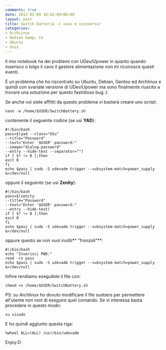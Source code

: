 ```yaml
---
comments: true
date: 2012-02-09 10:42:03+00:00
layout: post
title: Switch batteria -> cavo e viceversa!
categories:
- ArchLinux
- Debian &amp; Co
- Ubuntu
- Unix
---
```


Il mio notebook ha dei problemi con UDev/Upower in quanto quando inserisco o tolgo il cavo il gestore alimentazione non mi riconosce questi eventi.

È un problema che ho riscontrato su Ubuntu, Debian, Gentoo ed Archlinux e quindi con svariate versione di UDev/Upower ma sono finalmente riuscito a trovare una soluzione per questo fastidioso bug :)

Se anche voi siete afflitti da questo problema vi basterà creare uno script:

    
    nano -w /home/$USER/SwitchBattery.sh


contenente il seguente codice (se usi **YAD**):

    
    #!/bin/bash
    pass=$(yad --class="GSu" 
    --title="Password" 
    --text="Enter '$USER' password:" 
    --image="dialog-password" 
    --entry --hide-text --separator="")
    if [ $? != 0 ];then
    exit 0
    fi
    echo $pass | sudo -S udevadm trigger --subsystem-match=power_supply &>/dev/null


oppure il seguente (se usi **Zenity**):

    
    #!/bin/bash
    pass=$(zenity 
    --title="Password" 
    --text="Enter '$USER' password:" 
    --entry --hide-text)
    if [ $? != 0 ];then
    exit 0
    fi
    echo $pass | sudo -S udevadm trigger --subsystem-match=power_supply &>/dev/null


oppure questo se non vuoi inutili** "fronzoli"**:

    
    #!/bin/bash
    echo "Inserisci PWD:"
    read -rs pass
    echo $pass | sudo -S udevadm trigger --subsystem-match=power_supply &>/dev/null


Infine rendiamo eseguibile il file con:

    
    chmod +x /home/$USER/SwitchBattery.sh




PS: su Archlinux ho dovuto modificare il file sudoers per permettere all'utente non root di eseguire quel comando. Se vi interessa basta procedere in questo modo:


`su
visudo`


E ho quindi aggiunto questa riga:


`%wheel ALL=(ALL) /usr/bin/udevadm`




Enjoy:D
